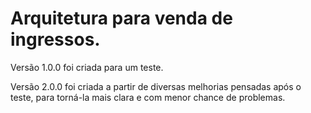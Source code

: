 # Arquitetura para venda de ingressos.

Versão 1.0.0 foi criada para um teste.

Versão 2.0.0 foi criada a partir de diversas melhorias pensadas após o teste, para torná-la mais clara e com menor chance de problemas.

